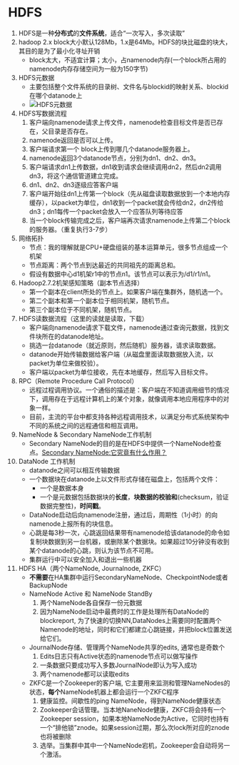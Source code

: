 # HDFS
1. HDFS是一种**分布式**的**文件系统**，适合“一次写入，多次读取”
1. hadoop 2.x block大小默认128Mb，1.x是64Mb。HDFS的块比磁盘的块大，其目的是为了最小化寻址开销
    - block太大，不适宜计算；太小，占namenode内存(一个block所占用的namenode内存存储空间为一般为150字节)
1. HDFS元数据
    - 主要包括整个文件系统的目录树、文件名与blockid的映射关系、blockid在哪个datanode上
    - ![HDFS元数据](src/main/resources/images/HDFS_metadata.png)
1. HDFS写数据流程
    1. 客户端向namenode请求上传文件，namenode检查目标文件是否已存在，父目录是否存在。
    2. namenode返回是否可以上传。
    3. 客户端请求第一个 block上传到哪几个datanode服务器上。
    4. namenode返回3个datanode节点，分别为dn1、dn2、dn3。
    5. 客户端请求dn1上传数据，dn1收到请求会继续调用dn2，然后dn2调用dn3，将这个通信管道建立完成。
    6. dn1、dn2、dn3逐级应答客户端
    7. 客户端开始往dn1上传第一个block（先从磁盘读取数据放到一个本地内存缓存），以packet为单位，dn1收到一个packet就会传给dn2，dn2传给dn3；dn1每传一个packet会放入一个应答队列等待应答
    8. 当一个block传输完成之后，客户端再次请求namenode上传第二个block的服务器。（重复执行3-7步）
1. 网络拓扑
    - 节点：我的理解就是CPU+硬盘组装的基本运算单元，很多节点组成一个机架
    - 节点距离：两个节点到达最近的共同祖先的距离总和。
    - 假设有数据中心d1机架r1中的节点n1。该节点可以表示为/d1/r1/n1。
1. Hadoop2.7.2机架感知策略（副本节点选择）
    - 第一个副本在client所处的节点上。如果客户端在集群外，随机选一个。
    - 第二个副本和第一个副本位于相同机架，随机节点。
    - 第三个副本位于不同机架，随机节点。
1. HDFS读数据流程（这里的读就是读取，下载）
    - 客户端向namenode请求下载文件，namenode通过查询元数据，找到文件块所在的datanode地址。
    - 挑选一台datanode（就近原则，然后随机）服务器，请求读取数据。
    - datanode开始传输数据给客户端（从磁盘里面读取数据放入流，以packet为单位来做校验）。
    - 客户端以packet为单位接收，先在本地缓存，然后写入目标文件。
1. RPC（Remote Procedure Call Protocol）
   - 远程过程调用协议。一个通俗的描述是：客户端在不知道调用细节的情况下，调用存在于远程计算机上的某个对象，就像调用本地应用程序中的对象一样。
   - 目前，主流的平台中都支持各种远程调用技术，以满足分布式系统架构中不同的系统之间的远程通信和相互调用。
1. NameNode & Secondary NameNode工作机制
    - Secondary NameNode的目的是在HDFS中提供一个NameNode检查点。[Secondary NameNode:它究竟有什么作用？](https://blog.csdn.net/jenrey/article/details/80738389)
1. DataNode 工作机制
    - datanode之间可以相互传输数据
    - 一个数据块在datanode上以文件形式存储在磁盘上，包括两个文件：
        - 一个是数据本身
        - 一个是元数据包括数据块的**长度**，**块数据的校验和**(checksum，验证数据完整性)，**时间戳**。
    - DataNode启动后向namenode注册，通过后，周期性（1小时）的向namenode上报所有的块信息。
    - 心跳是每3秒一次，心跳返回结果带有namenode给该datanode的命令如复制块数据到另一台机器，或删除某个数据块。如果超过10分钟没有收到某个datanode的心跳，则认为该节点不可用。
    - 集群运行中可以安全加入和退出一些机器
1. HDFS HA（两个NameNode, Journalnode, ZKFC）
    - **不需要**在HA集群中运行SecondaryNameNode、CheckpointNode或者BackupNode
    - NameNode Active 和 NameNode StandBy
        1. 两个NameNode各自保存一份元数据
        2. 因为NameNode启动中最费时的工作是处理所有DataNode的blockreport, 为了快速的切换NN,DataNodes上需要同时配置两个Namenode的地址，同时和它们都建立心跳链接，并把block位置发送给它们。
    - JournalNode存储、管理两个NameNode共享的edits, 通常也是奇数个
        1. Edits日志只有Active状态的namenode节点可以做写操作
        2. 一条数据只要成功写入多数JournalNode即认为写入成功
        3. 两个namenode都可以读取edits
    - ZKFC是一个Zookeeper的客户端, 它主要用来监测和管理NameNodes的状态，**每个**NameNode机器上都会运行一个ZKFC程序
        1. 健康监控。间歇性的ping NameNode，得到NameNode健康状态
        2. Zookeeper会话管理。当本地NaneNode健康，ZKFC将会持有一个Zookeeper session，如果本地NameNode为Active，它同时也持有一个“排他锁”znode。如果session过期，那么次lock所对应的znode也将被删除
        3. 选举。当集群中其中一个NameNode宕机，Zookeeper会自动将另一个激活。